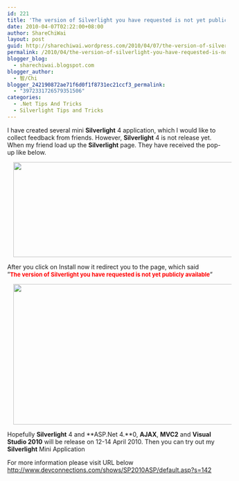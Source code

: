 ```yaml
---
id: 221
title: 'The version of Silverlight you have requested is not yet publicly available &#8212; Silverlight 4 and ASP.Net 4.0, AJAX, MVC2 and Visual Studio 2010 release Date'
date: 2010-04-07T02:22:00+08:00
author: ShareChiWai
layout: post
guid: http://sharechiwai.wordpress.com/2010/04/07/the-version-of-silverlight-you-have-requested-is-not-yet-publicly-available-silverlight-4-and-asp-net-4-0-ajax-mvc2-and-visual-studio-2010-release-date
permalink: /2010/04/the-version-of-silverlight-you-have-requested-is-not-yet-publicly-available-silverlight-4-and-asp-net-4-0-ajax-mvc2-and-visual-studio-2010-release-date/
blogger_blog:
  - sharechiwai.blogspot.com
blogger_author:
  - 智/Chi
blogger_242190872ae71f6d0f1f8731ec21ccf3_permalink:
  - "3972331726579351506"
categories:
  - .Net Tips And Tricks
  - Silverlight Tips and Tricks
---
```

I have created several mini **Silverlight** 4 application, which I would like to collect feedback from friends. However, **Silverlight** 4 is not release yet. When my friend load up the **Silverlight** page. They have received the pop-up like below.

<div class="separator" style="clear:both;text-align:center;">
  <a href="https://i0.wp.com/oldblog.sharechiwai.com/wp-content/uploads/2010/08/silverlightrequestnewerversion.png" style="margin-left:1em;margin-right:1em;"><img border="0" height="219" src="https://i0.wp.com/oldblog.sharechiwai.com/wp-content/uploads/2010/08/silverlightrequestnewerversion.png?resize=625%2C219" width="625" data-recalc-dims="1" /></a>
</div>

After you click on Install now it redirect you to the page, which said  
&#8220;**<span class="Apple-style-span" style="color:red;"><span class="Apple-style-span" style="font-size:small;">The version of Silverlight you have requested is not yet publicly available</span></span>**&#8220;

<div class="separator" style="clear:both;text-align:center;">
  <a href="https://i0.wp.com/oldblog.sharechiwai.com/wp-content/uploads/2010/08/silverlightrc.png" style="margin-left:1em;margin-right:1em;"><img border="0" height="324" src="https://i0.wp.com/oldblog.sharechiwai.com/wp-content/uploads/2010/08/silverlightrc.png?resize=625%2C324" width="625" data-recalc-dims="1" /></a>
</div>

Hopefully **Silverlight** 4 and **ASP.Net 4.**0, **AJAX**, **MVC2** and **Visual Studio 2010** will be release on 12-14 April 2010. Then you can try out my **Silverlight** Mini Application

For more information please visit URL below  
<http://www.devconnections.com/shows/SP2010ASP/default.asp?s=142>